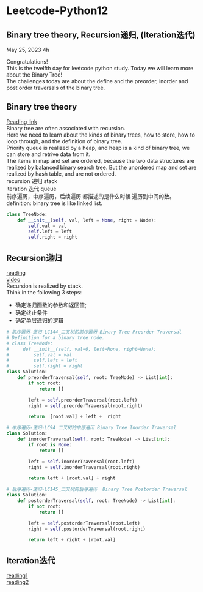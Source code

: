 # Leetcode-Python12

## Binary tree theory, Recursion递归, (Iteration迭代)

May 25, 2023  4h

Congratulations!\
This is the twelfth day for leetcode python study. Today we will learn more about the Binary Tree!\
The challenges today are about the define and the preorder, inorder and post order traversals of the  binary tree.

## Binary tree theory
[Reading link](https://github.com/youngyangyang04/leetcode-master/blob/master/problems/%E4%BA%8C%E5%8F%89%E6%A0%91%E7%90%86%E8%AE%BA%E5%9F%BA%E7%A1%80.md)\
Binary tree are often associated with recursion.\
Here we need to learn about the kinds of binary trees, how to store, how to loop through, and the definition of binary tree.\
Priority queue is realized by a heap, and heap is a kind of binary tree, we can store and retrive data from it.\
The items in map and set are ordered, because the two data structures are realized by balanced binary search tree. But the unordered map and set are realized by hash table, and are not ordered.\
recursion 递归   stack\
iteration 迭代   queue\
前序遍历，中序遍历，后续遍历  都描述的是什么时候 遍历到中间的数。\
definition: binary tree is like linked list.
```python
class TreeNode:
    def __init__(self, val, left = None, right = Node):
        self.val = val
        self.left = left
        self.right = right
```

## Recursion递归
[reading](https://github.com/youngyangyang04/leetcode-master/blob/master/problems/%E4%BA%8C%E5%8F%89%E6%A0%91%E7%9A%84%E9%80%92%E5%BD%92%E9%81%8D%E5%8E%86.md)\
[video](https://www.bilibili.com/video/BV1Wh411S7xt/?spm_id_from=pageDriver&vd_source=63f26efad0d35bcbb0de794512ac21f3)\
Recursion is realized by stack.\
Think in the following 3 steps:
- 确定递归函数的参数和返回值;
- 确定终止条件
- 确定单层递归的逻辑
```python
# 前序遍历-递归-LC144_二叉树的前序遍历 Binary Tree Preorder Traversal
# Definition for a binary tree node.
# class TreeNode:
#     def __init__(self, val=0, left=None, right=None):
#         self.val = val
#         self.left = left
#         self.right = right
class Solution:
    def preorderTraversal(self, root: TreeNode) -> List[int]:
        if not root:
            return []

        left = self.preorderTraversal(root.left)
        right = self.preorderTraversal(root.right)

        return  [root.val] + left +  right
```
```python
# 中序遍历-递归-LC94_二叉树的中序遍历 Binary Tree Inorder Traversal
class Solution:
    def inorderTraversal(self, root: TreeNode) -> List[int]:
        if root is None:
            return []

        left = self.inorderTraversal(root.left)
        right = self.inorderTraversal(root.right)

        return left + [root.val] + right
```
```python
# 后序遍历-递归-LC145_二叉树的后序遍历  Binary Tree Postorder Traversal
class Solution:
    def postorderTraversal(self, root: TreeNode) -> List[int]:
        if not root:
            return []

        left = self.postorderTraversal(root.left)
        right = self.postorderTraversal(root.right)

        return left + right + [root.val]
```


## Iteration迭代
[reading1](https://github.com/youngyangyang04/leetcode-master/blob/master/problems/%E4%BA%8C%E5%8F%89%E6%A0%91%E7%9A%84%E8%BF%AD%E4%BB%A3%E9%81%8D%E5%8E%86.md)\
[reading2](https://github.com/youngyangyang04/leetcode-master/blob/master/problems/%E4%BA%8C%E5%8F%89%E6%A0%91%E7%9A%84%E7%BB%9F%E4%B8%80%E8%BF%AD%E4%BB%A3%E6%B3%95.md)



